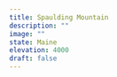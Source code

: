 ```yaml
---
title: Spaulding Mountain 
description: ""
image: ""
state: Maine 
elevation: 4000
draft: false
---
```

